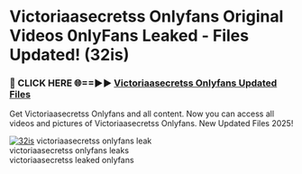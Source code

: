 # Victoriaasecretss Onlyfans Original Videos 0nlyFans Leaked - Files Updated! (32is)

<h3>🔴 CLICK HERE 🌐==►► <a href="https://tinyurl.com/2wckxsce" rel="nofollow">Victoriaasecretss Onlyfans Updated Files</a></h3>

Get Victoriaasecretss Onlyfans and all content. Now you can access all videos and pictures of Victoriaasecretss Onlyfans. New Updated Files 2025!

[![32is](https://i.imgur.com/AFduVYN.gif)](https://tinyurl.com/2wckxsce)
victoriaasecretss onlyfans leak<br>
victoriaasecretss onlyfans leaks<br>
victoriaasecretss leaked onlyfans